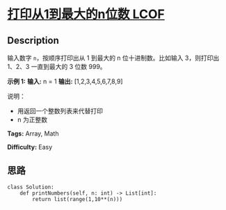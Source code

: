 # [打印从1到最大的n位数 LCOF][title]

## Description

输入数字 `n`，按顺序打印出从 1 到最大的 n 位十进制数。比如输入 3，则打印出 1、2、3 一直到最大的 3 位数 999。

**示例 1:**
            **输入:** n = 1    **输出:** [1,2,3,4,5,6,7,8,9]    



说明：

  * 用返回一个整数列表来代替打印
  * n 为正整数


**Tags:** Array, Math

**Difficulty:** Easy

## 思路

``` python3
class Solution:
    def printNumbers(self, n: int) -> List[int]:
        return list(range(1,10**(n)))
```

[title]: https://leetcode-cn.com/problems/da-yin-cong-1dao-zui-da-de-nwei-shu-lcof

